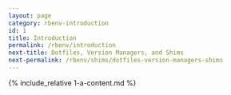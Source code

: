 ```yaml
---
layout: page
category: rbenv-introduction
id: 1
title: Introduction
permalink: /rbenv/introduction
next-title: Dotfiles, Version Managers, and Shims
next-permalink: /rbenv/shims/dotfiles-version-managers-shims
---
```


{% include_relative 1-a-content.md %}
